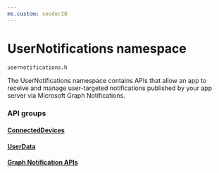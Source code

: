 ```yaml
---
ms.custom: seodec18
---
```


# UserNotifications namespace
```
usernotifications.h
```
The UserNotifications namespace contains APIs that allow an app to receive and manage user-targeted notifications published by your app server via Microsoft Graph Notifications. 

### API groups

#### [ConnectedDevices](../objectivec-api/connecteddevices/index.md)
#### [UserData](../objectivec-api/userdata/index.md)
#### [Graph Notification APIs](usernotifications/index.md)
